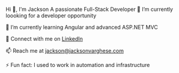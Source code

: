 Hi 👋, I'm Jackson
A passionate Full-Stack Developer
🔭 I’m currently loooking for a developer opportunity

🌱 I’m currently learning Angular and advanced ASP.NET MVC

💬 Connect with me on <a href="https://www.linkedin.com/in/jacksonvarghesedev/" rel="nofollow">LinkedIn</a></p>

📫 Reach me at <a href="mailto:jackson@jacksonvarghese.com">jackson@jacksonvarghese.com</a>

⚡ Fun fact: I used to work in automation and infrastructure